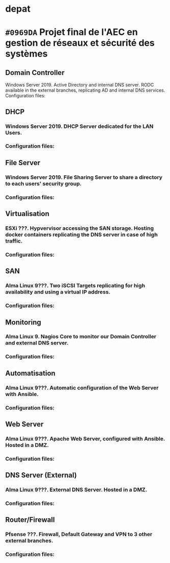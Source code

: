 # **depat**
# `#0969DA` Projet final de l'AEC en gestion de réseaux et sécurité des systèmes

## **Domain Controller**
Windows Server 2019. Active Directory and internal DNS server. RODC available in the external branches, replicating AD and internal DNS services.
Configuration files:

## **DHCP**
### Windows Server 2019. DHCP Server dedicated for the LAN Users.
### Configuration files:

## **File Server**
### Windows Server 2019. File Sharing Server to share a directory to each users' security group.
### Configuration files:

## **Virtualisation**
### ESXi ???. Hypvervisor accessing the SAN storage. Hosting docker containers replicating the DNS server in case of high traffic.
### Configuration files:

## **SAN**
### Alma Linux 9???. Two iSCSI Targets replicating for high availability and using a virtual IP address.
### Configuration files:

## **Monitoring**
### Alma Linux 9. Nagios Core to monitor our Domain Controller and external DNS server.
### Configuration files: 

## **Automatisation**
### Alma Linux 9???. Automatic configuration of the Web Server with Ansible.
### Configuration files:

## **Web Server**
### Alma Linux 9???. Apache Web Server, configured with Ansible. Hosted in a DMZ.
### Configuration files:

## **DNS Server (External)**
### Alma Linux 9???. External DNS Server. Hosted in a DMZ.
### Configuration files:

## **Router/Firewall**
### Pfsense ???. Firewall, Default Gateway and VPN to 3 other external branches.
### Configuration files:


